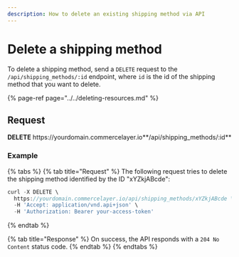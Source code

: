 ```yaml
---
description: How to delete an existing shipping method via API
---
```


# Delete a shipping method

To delete a shipping method, send a `DELETE` request to the `/api/shipping_methods/:id` endpoint, where `id` is the id of the shipping method that you want to delete.

{% page-ref page="../../deleting-resources.md" %}

## Request

**DELETE** https://<i></i>yourdomain.commercelayer.io**/api/shipping_methods/:id**

### Example

{% tabs %}
{% tab title="Request" %}
The following request tries to delete the shipping method identified by the ID "xYZkjABcde":

```javascript
curl -X DELETE \
  https://yourdomain.commercelayer.io/api/shipping_methods/xYZkjABcde \
  -H 'Accept: application/vnd.api+json' \
  -H 'Authorization: Bearer your-access-token'
```
{% endtab %}

{% tab title="Response" %}
On success, the API responds with a `204 No Content` status code.
{% endtab %}
{% endtabs %}
